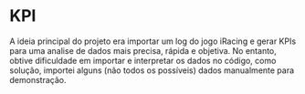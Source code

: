 # KPI

A ideia principal do projeto era importar um log do jogo iRacing e gerar KPIs para uma analise de dados mais precisa, rápida e objetiva. No entanto, obtive dificuldade em importar e interpretar os dados no código, como solução, importei alguns (não todos os possíveis) dados manualmente para demonstração. 
